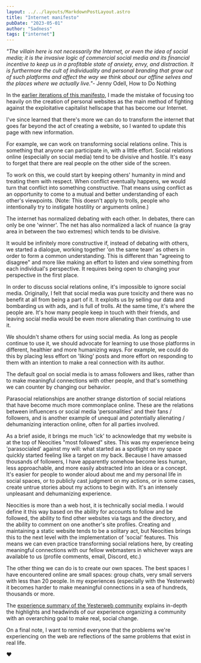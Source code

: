 ```yaml
---
layout: ../../layouts/MarkdownPostLayout.astro
title: "Internet manifesto"
pubDate: "2023-05-01"
author: "Sadness"
tags: ["internet"]
---
```


_"The villain here is not necessarily the Internet, or even the idea of social media; it is the invasive logic of commercial social media and its financial incentive to keep us in a profitable state of anxiety, envy, and distraction. It is furthermore the cult of individuality and personal branding that grow out of such platforms and affect the way we think about our offline selves and the places where we actually live."_- Jenny Odell, How to Do Nothing

In the [earlier iterations of this manifesto](https://web.archive.org/web/20240104060248/https://web.archive.org/web/20230417093525/https://sadgrl.online/cyberspace/internet-manifesto), I made the mistake of focusing too heavily on the creation of personal websites as the main method of fighting against the exploitative capitalist hellscape that has become our Internet.

I've since learned that there's more we can do to transform the internet that goes far beyond the act of creating a website, so I wanted to update this page with new information.

For example, we can work on transforming social relations online. This is something that anyone can participate in, with a little effort. Social relations online (especially on social media) tend to be divisive and hostile. It's easy to forget that there are real people on the other side of the screen.

To work on this, we could start by keeping others' humanity in mind and treating them with respect. When conflict eventually happens, we would turn that conflict into something constructive. That means using conflict as an opportunity to come to a mutual and better understanding of each other's viewpoints. (Note: This doesn't apply to trolls, people who intentionally try to instigate hostility or arguments online.)

The internet has normalized debating with each other. In debates, there can only be one 'winner'. The net has also normalized a lack of nuance (a gray area in between the two extremes) which tends to be divisive.

It would be infinitely more constructive if, instead of debating with others, we started a dialogue, working together 'on the same team' as others in order to form a common understanding. This is different than "agreeing to disagree" and more like making an effort to listen and view something from each individual's perspective. It requires being open to changing your perspective in the first place.

In order to discuss social relations online, it's impossible to ignore social media. Originally, I felt that social media was pure toxicity and there was no benefit at all from being a part of it. It exploits us by selling our data and bombarding us with ads, and is full of trolls. At the same time, it's where the people are. It's how many people keep in touch with their friends, and leaving social media would be even more alienating than continuing to use it.

We shouldn't shame others for using social media. As long as people continue to use it, we should advocate for learning to use those platforms in different, healthier and more humanizing ways. For example, we could do this by placing less effort on 'liking' posts and more effort on responding to them with an intention to make a real connection with its author.

The default goal on social media is to amass followers and likes, rather than to make meaningful connections with other people, and that's something we can counter by changing our behavior.

Parasocial relationships are another strange distortion of social relations that have become much more commonplace online. These are the relations between influencers or social media 'personalities' and their fans / followers, and is another example of unequal and potentially alienating / dehumanizing interaction online, often for all parties involved.

As a brief aside, it brings me much 'ick' to acknowledge that my website is at the top of Neocities "most followed" sites. This was my experience being 'parasocialed' against my will: what started as a spotlight on my space quickly started feeling like a target on my back. Because I have amassed thousands of followers, I have apparently somehow become less human, less approachable, and more easily abstracted into an idea or a concept. It's easier for people to wonder aloud about me and my personal life in social spaces, or to publicly cast judgment on my actions, or in some cases, create untrue stories about my actions to begin with. It's an intensely unpleasant and dehumanizing experience.

Neocities is more than a web host, it is technically social media. I would define it this way based on the ability for accounts to follow and be followed, the ability to find other websites via tags and the directory, and the ability to comment on one another's site profiles. Creating and maintaining a static website tends to be a solitary act, but Neocities brings this to the next level with the implementation of 'social' features. This means we can even practice transforming social relations here, by creating meaningful connections with our fellow webmasters in whichever ways are available to us (profile comments, email, Discord, etc.)

The other thing we can do is to create our own spaces. The best spaces I have encountered online are small spaces: group chats, very small servers with less than 20 people. In my experiences (especially with the Yesterweb) it becomes harder to make meaningful connections in a sea of hundreds, thousands or more.

The [experience summary of the Yesterweb community](https://web.archive.org/web/20240104060248/https://yesterweb.org/#summary) explains in-depth the highlights and headwinds of our experience organizing a community with an overarching goal to make real, social change.

On a final note, I want to remind everyone that the problems we're experiencing on the web are reflections of the same problems that exist in real life.

♥
